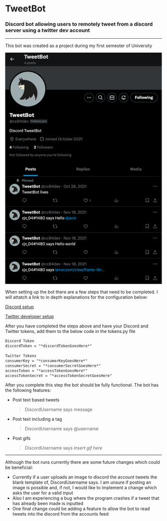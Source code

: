 # TweetBot
### Discord bot allowing users to remotely tweet from a discord server using a twitter dev account


--------------------------------------------------------------------------------------------------------------------------------------------------------------------------------
This bot was created as a project during my first semester of University

![Alt text](<assets/tweetBot.png>)

When setting up the bot there are a few steps that need to be completed. I will attatch a link to in depth explanations for the configuration below:

[Discord setup](https://realpython.com/how-to-make-a-discord-bot-python/#how-to-make-a-discord-bot-in-the-developer-portal)

[Twitter developer setup](https://realpython.com/twitter-bot-python-tweepy/#creating-twitter-api-authentication-credentials)

After you have completed the steps above and have your Discord and Twitter tokens, add them to the below code in the tokens.py file

```
Discord Token
discordToken = "*discordTokenGoesHere*"

Twitter Tokens
consumerKey = "*consumerKeyGoesHere*"
consumerSecret = "*consumerSecretGoesHere*"
accessToken = "*accessTokenGoesHere*"
accessTokenSecret = "*accessTokenSecretGoesHere"
```

After you complete this step the bot should be fully functional. The bot has the following features:
- Post text based tweets
  > DiscordUsername says message
- Post text including a tag
  > DiscordUsername says @username
- Post gifs
  > DiscordUsername says *insert gif here*

--------------------------------------------------------------------------------------------------------------------------------------------------------------------------------

Although the bot runs currently there are some future changes which could be beneficial:
- Currently if a user uploads an image to discord the account tweets the blank template of, DiscordUsername says. I am unsure if posting an image is possible and, if not, I would like to implement a change which asks the user for a valid input
- Also I am experiencing a bug where the program crashes if a tweet that has already been made is inputted 
- One final change could be adding a feature to allow the bot to read tweets into the discord from the accounts feed

